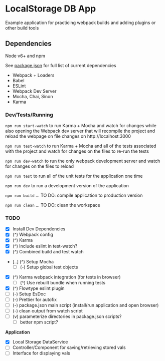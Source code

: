 # LocalStorage DB App

Example application for practicing webpack builds and adding plugins or other build tools


## Dependencies
Node v6+ and npm

See [package.json]() for full list of current dependencies
 - Webpack + Loaders
 - Babel
 - ESLint
 - Webpack Dev Server
 - Mocha, Chai, Sinon
 - Karma


### Dev/Tests/Running


`npm run start-watch` to run Karma + Mocha and watch for changes while also opening the Webpack dev server that will recompile the project and reload the webpage on file changes on http://localhost:3000

`npm run test-watch` to run Karma + Mocha and all of the tests associated with the project and watch for changes on the files to re-run the tests

`npm run dev-watch` to run the only webpack development server and watch for changes on the files to reload

`npm run test` to run all of the unit tests for the application one time

`npm run dev` to run a development version of the application


`npm run build` ... TO DO: compile application to production version

`npm run clean` ... TO DO: clean the workspace

### TODO
 - [x] Install Dev Dependencies
 - [x] (^) Webpack config
 - [x] (^) Karma
 - [x] (^) Include eslint in test-watch?
 - [x] (^) Combined build and test watch
 - [..] (^) Setup Mocha
    - [ ] (-) Setup global test objects
 - [x] (^) Karma webpack integration (for tests in browser)
    - [ ] (^) Use rebuilt bundle when running tests
 - [x] (^) Flowtype eslint plugin
 - [ ] (-) Setup EsDoc
 - [ ] (-) Prettier for autofix
 - [ ] (-) package.json main script (install/run application and open browser)
 - [ ] (-) clean output from watch script
 - [ ] (v) parameterize directories in package.json scripts?
    - [ ] better npm script?

**Application**
 - [x] Local Storage DataService
 - [ ] Controller/Component for saving/retrieving stored vals
 - [ ] Interface for displaying vals
